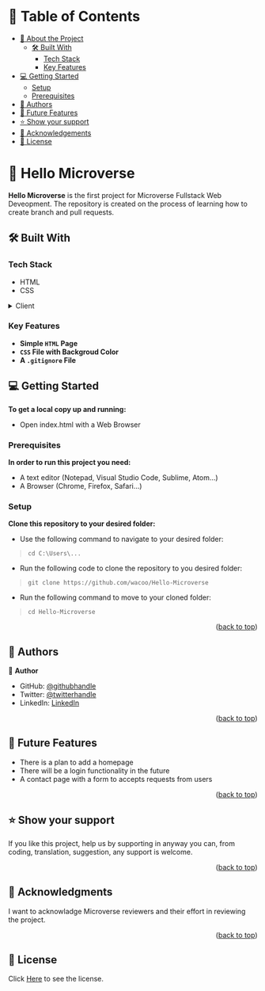 <a name="readme-top"></a>


<div align="center">
  <!-- You are encouraged to replace this logo with your own! Otherwise you can also remove it. -->
  <br/>

</div>

<!-- TABLE OF CONTENTS -->

# 📗 Table of Contents

- [📖 About the Project](#about-project)
  - [🛠 Built With](#built-with)
    - [Tech Stack](#tech-stack)
    - [Key Features](#key-features)
- [💻 Getting Started](#getting-started)
  - [Setup](#setup)
  - [Prerequisites](#prerequisites)
- [👥 Authors](#authors)
- [🔭 Future Features](#future-features)
- [⭐️ Show your support](#support)
- [🙏 Acknowledgements](#acknowledgements)
- [📝 License](#license)

<!-- PROJECT DESCRIPTION -->

# 📖 Hello Microverse <a name="about-project"></a>

**Hello Microverse** is the first project for Microverse Fullstack Web Deveopment. The repository is created on the process of learning how to create branch and pull requests.



## 🛠 Built With <a name="built-with"></a>

### Tech Stack <a name="tech-stack"></a>

- HTML
- CSS

<details>
  <summary>Client</summary>
  <ul>
    <li><a href="">HTML/CSS</a></li>
  </ul>
</details>
<!-- Features -->

### Key Features <a name="key-features"></a>

- **Simple `HTML` Page**
- **`CSS` File with Backgroud Color**
- **A `.gitignore` File**

<!-- GETTING STARTED -->

## 💻 Getting Started <a name="getting-started"></a>

**To get a local copy up and running:**
- Open index.html with a Web Browser

### Prerequisites

**In order to run this project you need:**
- A text editor (Notepad, Visual Studio Code, Sublime, Atom...)
- A Browser (Chrome, Firefox, Safari...)
### Setup

**Clone this repository to your desired folder:**
- Use the following command to navigate to your desired folder:
> `cd C:\Users\...`
- Run the following code to clone the repository to you desired folder:
> `git clone https://github.com/wacoo/Hello-Microverse`

- Run the following command to move to your cloned folder:
> `cd Hello-Microverse`


<p align="right">(<a href="#readme-top">back to top</a>)</p>

<!-- AUTHORS -->

## 👥 Authors <a name="authors"></a>

👤 **Author**

- GitHub: [@githubhandle](https://github.com/wacoo)
- Twitter: [@twitterhandle](https://twitter.com/wabaham9)
- LinkedIn: [LinkedIn](https://www.linkedin.com/in/wondmagegn-abriham-b867289a)


<p align="right">(<a href="#readme-top">back to top</a>)</p>

<!-- FUTURE FEATURES -->

## 🔭 Future Features <a name="future-features"></a>
- There is a plan to add a homepage
- There will be a login functionality in the future
- A contact page with a form to accepts requests from users 
<p align="right">(<a href="#readme-top">back to top</a>)</p>


<!-- SUPPORT -->

## ⭐️ Show your support <a name="support"></a>



If you like this project, help us by supporting in anyway you can, from coding, translation, suggestion, any support is welcome.

<p align="right">(<a href="#readme-top">back to top</a>)</p>

<!-- ACKNOWLEDGEMENTS -->

## 🙏 Acknowledgments <a name="acknowledgements"></a>

I want to acknowladge Microverse reviewers and their effort in reviewing the project. 

<p align="right">(<a href="#readme-top">back to top</a>)</p>


<!-- LICENSE -->

## 📝 License <a name="license"></a>

Click [Here](MIT.md) to see the license.
